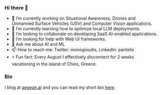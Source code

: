 ### Hi there 👋

- 🔭 I’m currently working on Situational Awareness, Drones and Unmanned Surface Vehicles (USV) and Computer Vision applications.  
- 🌱 I’m currently learning how to optimize local LLM deployments. 
- 👯 I’m looking to collaborate on developing SaaS AI-enabled applications.
- 🤔 I’m looking for help with Web UI frameworks.
- 💬 Ask me about AI and ML
- 📫 How to reach me: Twitter: monogioudis, LinkedIn: pantelis
- ⚡ Fun fact: Every August I effectively disconnect for 2 weeks vacationing in the island of Chios, Greece.   

### Bio

I blog at [aegean.ai](https://aegean.ai) and you can read my short bio [here](https://pantelis.github.io/engineering-ai-agents/about.html). 
